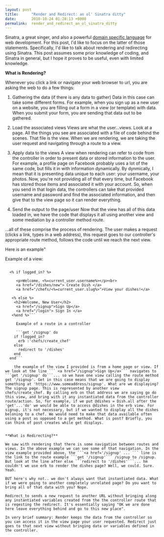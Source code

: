 ```yaml
---
layout: post
title:      "Render and Redirect: an ol' Sinatra ditty"
date:       2018-10-24 01:28:13 +0000
permalink:  render_and_redirect_an_ol_sinatra_ditty
---
```



Sinatra, a great singer, and also a powerful [domain specific language](https://en.wikipedia.org/wiki/Domain-specific_language) for web development. For this post, I'd like to focus on the latter of those statements. Specifically, I'd like to talk about rendering and redirecting using Sinatra. This post assumes some prior knowledge of coding, and Sinatra in general, but I hope it proves to be useful, even with limited knowledge.

**What is Rendering?**

Whenever you click a link or navigate your web browser to url, you are asking the web to do a few things: 

1) Gathering the data (if there is any data to gather)
Data in this case can take some different forms. For example, when you sign up as a new user on a website, you are filling out a form in a view (or template) with data. When you submit your form, you are sending that data out to be gathered. 

2) Load the associated views
Views are what the user...views. Look at a page. All the things you see are associated with a file of code behind the scenes. That file is the view. When we are rendering, we are taking the user request and navigating through a route to a view. 

3) Apply data to the views
A view when rendering can refer to code from the controller in order to present data or stored information to the user. For example, a profile page on Facebook probably uses a lot of the same code, but fills it in with information dynamically. By dynmically, I mean that it is presenting data unique to each user: your username, your photos. Now, you're not providing all of that every time, but Facebook has stored those items and associated it with your account. So, when you send in that login data, the controllers can take that provided username and password and find the associated information, and then give that to the view page so it can render everything.

4) Send the output to the page/user
Now that the view has all of this data loaded in, we have the code that displays it all using another view and some mediation by a controller method route.

...all of these comprise the process of rendering. The user makes a request (clicks a link, types in a web address), this request goes to our controller's appropriate route method, follows the code until we reach the next view. 

Here is an example"

Example of a view:
```<h2>The simple place to let people know what you can cook</h2>

  <% if logged_in? %>

     <p>Welcome, <%=current_user.username%></p><br>
     <a href="/dishes/new"> Create Dish </a>
     <a href="/chefs/<%=current_user.slug%>">View your dishes!</a>

   <% else %>
    <h2>Welcome, New User</h2>
     <a href="/signup">Sign Up</a>
     <a href="/login"> Sign In </a>
   <%end %>```
	 
	 Example of a route in a controller
	 
	 ```get '/signup' do
    if !logged_in?
      erb :'chefs/create_chef'
    else
      redirect to '/dishes'
    end
  end```
	
	the example of the view I provided is from a home page or view. If we look at the line ``` <a href="/signup">Sign Up</a>``` navigates to	```get '/signup' do```... so we have one view calling the route method get '/signup'. Get in this case means that we are going to display something at 'https://www.someaddress/signup'. What are we displaying? The signup page. This is represented by another view chefs/create_chef. By calling erb on that address we are saying go do this view, and bring with it any instantiated data from the controller route/action. So, for example, if we put @dishes = Dish.all after the 'get'...'do' we would be able to access @dishes in the erb view. For signup, it's not necessary, but if we wanted to display all the dishes beloning to a chef. We would need to make that data available often using a post as opposed to a get method. What is post? Briefly, you can think of post creates while get displays.


**What is Redirecting?**

We saw with rendering that there is some navigation between routes and views. In the above example we can see some of that navigation. In the view example provided above, the ```<a href='/signup' ... ``` line is the link to the route example ```get '/signup'``` /signup to /signup. But look at the line after else ```redirect to '/dishes'```... hm couldn't we use erb to render the dishes page? Well, we could. Sure. Yeah. 

BUT here's why not.. we don't always want that instantiated data. What if we were going to another completely unrelated page? Do you want to bring all of that data with you? Nope.

Redirect_to sends a new request to another URL without bringing along any instantiated variables created from the the controller route that is reqesting the redirect. It's essentially saying "OK we are done here leave everything behind and go to this new place". 

In very brief summary: Render keeps the data from the controller so you can access it in the view page your user requested. Redirect just goes to that next view without bringing data or variables defined in the controller.




